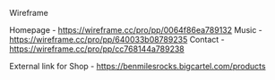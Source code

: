 Wireframe

Homepage - https://wireframe.cc/pro/pp/0064f86ea789132
Music - https://wireframe.cc/pro/pp/640033b08789235
Contact - https://wireframe.cc/pro/pp/cc768144a789238

External link for Shop - https://benmilesrocks.bigcartel.com/products